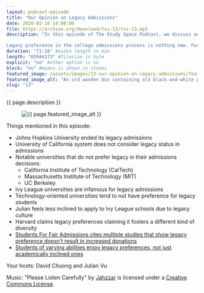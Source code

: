 ```yaml
---
layout: podcast-episode
title: "Our Opinion on Legacy Admissions"
date: 2020-02-18 14:08:00
file: https://archive.org/download/tss-13/tss-13.mp3
description: "In this episode of The Study Space Podcast, we discuss our opinions on legacy admissions and their implications for college students applying to certain universities. We talk about what legacy admissions are, which schools have historically had preference for legacy students, and the arguments for and against having preferences for legacy students.

Legacy preference in the college admissions process is nothing new. For the overwhelming majority of students looking to apply to famous schools in the United States, legacy preference is something that is not at the forefront of their minds. The focus is primarily on their academic performance and what extracurricular activities they have to demonstrate in their applications. However, for some schools, the additional variable of legacy status is one that can tip the scales between admission and rejection. This episode discusses this very variable."
duration: "71:10" #audio length in min
length: "65944373" #filesize in byte
explicit: "no" #other option is no
block: "no" #means is shown in itunes
featured_image: /assets/images/13-our-opinion-on-legacy-admissions/feature.jpg
featured_image_alt: "An old wooden box containing old black-and-white photos"
slug: "13"
---
```


{{ page.description }}

<figure class="figure">
    <img src="{{ page.featured_image }}" alt="{{ page.featured_image_alt }}" class="mx-auto mt-5 mb-2 d-block w-75" />
</figure>

Things mentioned in this episode:

- Johns Hopkins University ended its legacy admissions
- University of California system does not consider legacy status in admissions
- Notable universities that do not prefer legacy in their admissions decisions:
  - California Institute of Technology (CalTech)
  - Massachusetts Institute of Technology (MIT)
  - UC Berkeley
- Ivy League universities are infamous for legacy admissions
- Technology-oriented universities tend to not have preference for legacy students
- Julian feels less inclined to apply to Ivy League schools due to legacy culture
- Harvard claims legacy preferences claiming it fosters a different kind of diversity
- [Students For Fair Admissions cites multiple studies that show legacy preference doesn’t result in increased donations](http://production.tcf.org.s3-us-west-2.amazonaws.com/app/uploads/2016/03/08201915/2010-09-15-chapter_5.pdf)
- [Students of varying abilities enjoy legacy preferences, not just academically inclined ones](https://www.sciencedirect.com/science/article/pii/S0272775710001676)

Your hosts: David Chuong and Julian Vu

Music: "Please Listen Carefully" by [Jahzzar](https://soundcloud.com/jahzzar) is licensed under a [Creative Commons License](http://creativecommons.org/licenses/by-sa/3.0/).
